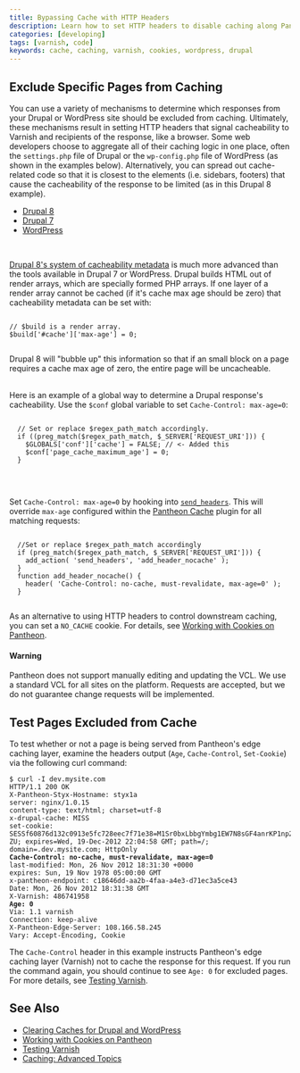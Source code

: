 ```yaml
---
title: Bypassing Cache with HTTP Headers
description: Learn how to set HTTP headers to disable caching along Pantheon's edge layer, Varnish.
categories: [developing]
tags: [varnish, code]
keywords: cache, caching, varnish, cookies, wordpress, drupal
---
```

## Exclude Specific Pages from Caching
You can use a variety of mechanisms to determine which responses from your Drupal or WordPress site should be excluded from caching. Ultimately, these mechanisms result in setting HTTP headers that signal cacheability to Varnish and recipients of the response, like a browser. Some web developers choose to aggregate all of their caching logic in one place, often the `settings.php` file of Drupal or the `wp-config.php` file of WordPress (as shown in the examples below). Alternatively, you can spread out cache-related code so that it is closest to the elements (i.e. sidebars, footers) that cause the cacheability of the response to be limited (as in this Drupal 8 example).

<ul class="nav nav-tabs" role="tablist">
  <li role="presentation" class="active"><a href="#d8" aria-controls="d8" role="tab" data-toggle="tab">Drupal 8</a></li>
  <li role="presentation"><a href="#d7" aria-controls="d7" role="tab" data-toggle="tab">Drupal 7</a></li>
  <li role="presentation"><a href="#wp" aria-controls="wp" role="tab" data-toggle="tab">WordPress</a></li>
</ul>

<!-- Tab panes -->
<div class="tab-content">
  <div role="tabpanel" class="tab-pane active" id="d8">
  <br>
  <p><a href="https://www.drupal.org/developing/api/8/render/arrays/cacheability">Drupal 8's system of cacheability metadata</a> is much more advanced than the tools available in Drupal 7 or WordPress. Drupal builds HTML out of render arrays, which are specially formed PHP arrays. If one layer of a render array cannot be cached (if it's cache max age should be zero) that cacheability metadata can be set with: </p>
  <pre><code class="php hljs">
// $build is a render array.
$build['#cache']['max-age'] = 0;
  </code></pre>
  Drupal 8 will "bubble up" this information so that if an small block on a page requires a cache max age of zero, the entire page will be uncacheable.
  </div>
  <div role="tabpanel" class="tab-pane" id="d7">
  <br>
  <p>Here is an example of a global way to determine a Drupal response's cacheability. Use the <code>$conf</code> global variable to set <code>Cache-Control: max-age=0</code>:</p>
  <pre><code class="php hljs">
  // Set or replace $regex_path_match accordingly.
  if ((preg_match($regex_path_match, $_SERVER['REQUEST_URI'])) {
    $GLOBALS['conf']['cache'] = FALSE; // <- Added this
    $conf['page_cache_maximum_age'] = 0;
  }
  </code></pre>
  </div>
  <div role="tabpanel" class="tab-pane" id="wp">
  <br>
  <p>Set <code>Cache-Control: max-age=0</code> by hooking into <a href="https://codex.wordpress.org/Plugin_API/Action_Reference/send_headers"><code>send_headers</code></a>. This will override <code>max-age</code> configured within the <a href="/docs/wordpress-cache-plugin">Pantheon Cache</a> plugin for all matching requests: </p>
  <pre><code class="php hljs">
  //Set or replace $regex_path_match accordingly
  if (preg_match($regex_path_match, $_SERVER['REQUEST_URI'])) {
  	add_action( 'send_headers', 'add_header_nocache' );
  }
  function add_header_nocache() {
  	header( 'Cache-Control: no-cache, must-revalidate, max-age=0' );
  }
  </code></pre>
  </div>
</div>

As an alternative to using HTTP headers to control downstream caching, you can set a `NO_CACHE` cookie. For details, see [Working with Cookies on Pantheon](/docs/cookies).

<div class="alert alert-danger" role="alert">
<h4>Warning</h4>
Pantheon does not support manually editing and updating the VCL. We use a standard VCL for all sites on the platform. Requests are accepted, but we do not guarantee change requests will be implemented.</div>

## Test Pages Excluded from Cache
To test whether or not a page is being served from Pantheon's edge caching layer, examine the headers output (`Age`, `Cache-Control`, `Set-Cookie`) via the following curl command:
<pre><code class="http hljs">$ curl -I dev.mysite.com
HTTP/1.1 200 OK
X-Pantheon-Styx-Hostname: styx1a
server: nginx/1.0.15
content-type: text/html; charset=utf-8
x-drupal-cache: MISS
set-cookie: SESSf60876d132c0913e5fc728eec7f71e38=M1Sr0bxLbbgYmbg1EW7N8sGF4anrKP1np25EkYta-ZU; expires=Wed, 19-Dec-2012 22:04:58 GMT; path=/; domain=.dev.mysite.com; HttpOnly
<b>Cache-Control: no-cache, must-revalidate, max-age=0</b>
last-modified: Mon, 26 Nov 2012 18:31:30 +0000
expires: Sun, 19 Nov 1978 05:00:00 GMT
x-pantheon-endpoint: c18646dd-aa2b-4faa-a4e3-d71ec3a5ce43
Date: Mon, 26 Nov 2012 18:31:38 GMT
X-Varnish: 486741958
<b>Age: 0</b>
Via: 1.1 varnish
Connection: keep-alive
X-Pantheon-Edge-Server: 108.166.58.245
Vary: Accept-Encoding, Cookie
</code></pre>

The `Cache-Control` header in this example instructs Pantheon's edge caching layer (Varnish) not to cache the response for this request. If you run the command again, you should continue to see `Age: 0` for excluded pages. For more details, see [Testing Varnish](/docs/test-varnish).

## See Also
* [Clearing Caches for Drupal and WordPress](/docs/clear-caches/)
* [Working with Cookies on Pantheon](/docs/cookies)
* [Testing Varnish](/docs/test-varnish/)
* [Caching: Advanced Topics](/docs/caching-advanced-topics/)
